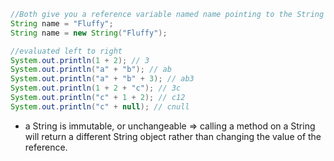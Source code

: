 ```java
//Both give you a reference variable named name pointing to the String object "Fluffy"
String name = "Fluffy";
String name = new String("Fluffy");

//evaluated left to right
System.out.println(1 + 2); // 3
System.out.println("a" + "b"); // ab
System.out.println("a" + "b" + 3); // ab3
System.out.println(1 + 2 + "c"); // 3c
System.out.println("c" + 1 + 2); // c12
System.out.println("c" + null); // cnull
```

- a String is immutable, or unchangeable => calling a method on a String will return a different String object rather than changing the value of the reference.
